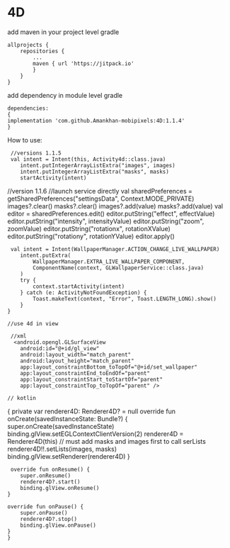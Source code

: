 # 4D
add maven in your project level gradle
````
allprojects {
	repositories {
		...
		maven { url 'https://jitpack.io' 
		}
	}
}
````
add dependency in module level gradle
````
dependencies:
{
implementation 'com.github.Amankhan-mobipixels:4D:1.1.4'
}
````
How to use:

     //versions 1.1.5
     val intent = Intent(this, Activity4d::class.java)
        intent.putIntegerArrayListExtra("images", images)
        intent.putIntegerArrayListExtra("masks", masks)
        startActivity(intent)
   //version 1.1.6
    //launch service directly
    val sharedPreferences = getSharedPreferences("settingsData", Context.MODE_PRIVATE)
        images?.clear()
        masks?.clear()
        images?.add(value)
	masks?.add(value)
        val editor = sharedPreferences.edit()
        editor.putString("effect", effectValue)
        editor.putString("intensity", intensityValue)
        editor.putString("zoom", zoomValue)
        editor.putString("rotationx", rotationXValue)
        editor.putString("rotationy", rotationYValue)
        editor.apply()

     val intent = Intent(WallpaperManager.ACTION_CHANGE_LIVE_WALLPAPER)
        intent.putExtra(
            WallpaperManager.EXTRA_LIVE_WALLPAPER_COMPONENT,
            ComponentName(context, GLWallpaperService::class.java)
        )
        try {
            context.startActivity(intent)
        } catch (e: ActivityNotFoundException) {
            Toast.makeText(context, "Error", Toast.LENGTH_LONG).show()
        }
    }

    //use 4d in view
    
     //xml
      <android.opengl.GLSurfaceView
        android:id="@+id/gl_view"
        android:layout_width="match_parent"
        android:layout_height="match_parent"
        app:layout_constraintBottom_toTopOf="@+id/set_wallpaper"
        app:layout_constraintEnd_toEndOf="parent"
        app:layout_constraintStart_toStartOf="parent"
        app:layout_constraintTop_toTopOf="parent" />

    // kotlin    
{
 private var renderer4D: Renderer4D? = null
        override fun onCreate(savedInstanceState: Bundle?) {
         super.onCreate(savedInstanceState)
        binding.glView.setEGLContextClientVersion(2)
        renderer4D = Renderer4D(this)
	// must add masks and images first to call serLists
        renderer4D!!.setLists(images, masks)
        binding.glView.setRenderer(renderer4D)
	}

     override fun onResume() {
        super.onResume()
        renderer4D?.start()
        binding.glView.onResume()
    }

    override fun onPause() {
        super.onPause()
        renderer4D?.stop()
        binding.glView.onPause()
    }
    }
